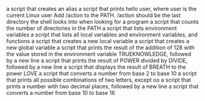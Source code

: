 a script that creates an alias
a script that prints hello user, where user is the current Linux user
Add /action to the PATH. /action should be the last directory the shell looks into when looking for a program
a script that counts the number of directories in the PATH
a script that lists environment variables
a script that lists all local variables and environment variables, and functions
a script that creates a new local variable
a script that creates a new global variable
a script that prints the result of the addition of 128 with the value stored in the environment variable TRUEKNOWLEDGE, followed by a new line
a script that prints the result of POWER divided by DIVIDE, followed by a new line
a script that displays the result of BREATH to the power LOVE
a script that converts a number from base 2 to base 10
a script that prints all possible combinations of two letters, except oo
a script that prints a number with two decimal places, followed by a new line
a script that converts a number from base 10 to base 16
